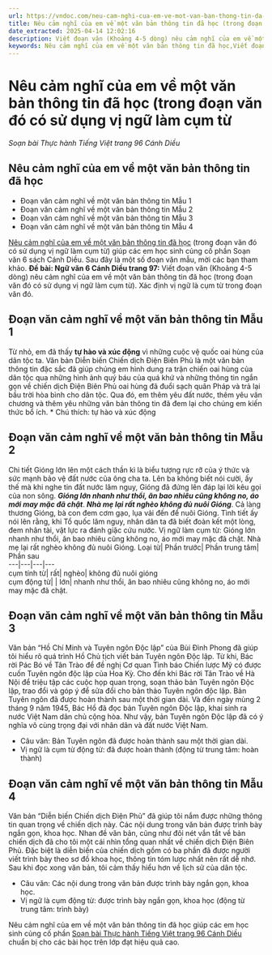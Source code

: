 ```yaml
---
url: https://vndoc.com/neu-cam-nghi-cua-em-ve-mot-van-ban-thong-tin-da-hoc-247056
title: Nêu cảm nghĩ của em về một văn bản thông tin đã học (trong đoạn văn đó có sử dụng vị ngữ làm cụm từ - Soạn bài Thực hành Tiếng Việt trang 96 Cánh Diều - VnDoc.com
date_extracted: 2025-04-14 12:02:16
description: Viết đoạn văn (Khoảng 4-5 dòng) nêu cảm nghĩ của em về một văn bản thông tin đã học (trong đoạn văn đó có sử dụng vị ngữ làm cụm từ). Xác định vị ngữ là cụm từ trong đoạn văn đó.
keywords: Nêu cảm nghĩ của em về một văn bản thông tin đã học,Viết đoạn văn nêu cảm nghĩ của em về một văn bản thông tin đã học,Soạn bài Thực hành tiếng việt trang 96 Cánh Diều,ngữ văn lớp 6 cánh diều,soạn văn 6,soạn văn 6 cánh diều,ngữ văn 6 cánh diều,soạn bài lớp 6
---
```


# Nêu cảm nghĩ của em về một văn bản thông tin đã học \(trong đoạn văn đó có sử dụng vị ngữ làm cụm từ
 _Soạn bài Thực hành Tiếng Việt trang 96 Cánh Diều_
## Nêu cảm nghĩ của em về một văn bản thông tin đã học
  * Đoạn văn cảm nghĩ về một văn bản thông tin Mẫu 1
  * Đoạn văn cảm nghĩ về một văn bản thông tin Mẫu 2
  * Đoạn văn cảm nghĩ về một văn bản thông tin Mẫu 3
  * Đoạn văn cảm nghĩ về một văn bản thông tin Mẫu 4

[Nêu cảm nghĩ của em về một văn bản thông tin đã học](<https://vndoc.com/neu-cam-nghi-cua-em-ve-mot-van-ban-thong-tin-da-hoc-247056>) \(trong đoạn văn đó có sử dụng vị ngữ làm cụm từ\) giúp các em học sinh củng cố phần Soạn văn 6  sách Cánh Diều. Sau đây là một số đoạn văn mẫu, mời các bạn tham khảo.
**Đề bài: Ngữ văn 6 Cánh Diều trang 97:** Viết đoạn văn \(Khoảng 4-5 dòng\) nêu cảm nghĩ của em về một văn bản thông tin đã học \(trong đoạn văn đó có sử dụng vị ngữ làm cụm từ\). Xác định vị ngữ là cụm từ trong đoạn văn đó.
## **Đoạn văn cảm nghĩ về một văn bản thông tin Mẫu 1**
Từ nhỏ, em đã thấy **tự hào và xúc động** vì những cuộc vệ quốc oai hùng của dân tộc ta. Văn bản Diễn biến Chiến dịch Điện Biên Phủ là một văn bản thông tin đặc sắc đã giúp chúng em hình dung ra trận chiến oai hùng của dân tộc qua những hình ảnh quý báu của quá khứ và những thông tin ngắn gọn về chiến dịch Điện Biên Phủ oai hùng đã đuổi sạch quân Pháp và trả lại bầu trời hòa bình cho dân tộc. Qua đó, em thêm yêu đất nước, thêm yêu văn chương và thêm yêu những văn bản thông tin đã đem lại cho chúng em kiến thức bổ ích.
\* Chú thích: tự hào và xúc động
## Đoạn văn cảm nghĩ về một văn bản thông tin Mẫu 2
Chi tiết Gióng lớn lên một cách thần kì là biểu tượng rực rỡ của ý thức và sức mạnh bảo vệ đất nước của ông cha ta. Lên ba không biết nói cười, ấy thế mà khi nghe tin đất nước lâm nguy, Gióng đã đứng lên đáp lại lời kêu gọi của non sông. _**Gióng lớn nhanh như thổi, ăn bao nhiêu cũng không no, áo mới may mặc đã chật**_. _**Nhà mẹ lại rất nghèo không đủ nuôi Gióng**_. Cả làng thương Gióng, bà con đem cơm gạo, lụa vải đến để nuôi Gióng. Tình tiết ấy nói lên rằng, khi Tổ quốc lâm nguy, nhân dân ta đã biết đoàn kết một lòng, đem nhân tài, vật lực ra đánh giặc cứu nước.
Vị ngữ làm cụm từ: Gióng lớn nhanh như thổi, ăn bao nhiêu cũng không no, áo mới may mặc đã chật. Nhà mẹ lại rất nghèo không đủ nuôi Gióng.
Loại từ| Phần trước| Phần trung tâm| Phần sau  
---|---|---|---  
cụm tính từ| rất| nghèo| không đủ nuôi gióng  
cụm động từ| | lớn| nhanh như thổi, ăn bao nhiêu cũng không no, áo mới may mặc đã chật.  
## Đoạn văn cảm nghĩ về một văn bản thông tin Mẫu 3
Văn bản “Hồ Chí Minh và Tuyên ngôn Độc lập” của Bùi Đình Phong đã giúp tôi hiểu rõ quá trình Hồ Chủ tịch viết bản Tuyên ngôn Độc lập. Từ khi, Bác rời Pác Bó về Tân Trào để đề nghị Cơ quan Tình báo Chiến lược Mỹ có được cuốn Tuyên ngôn độc lập của Hoa Kỳ. Cho đến khi Bác rời Tân Trào về Hà Nội để triệu tập các cuộc họp quan trọng, soạn thảo bản Tuyên ngôn Độc lập, trao đổi và góp ý để sửa đổi cho bản thảo Tuyên ngôn độc lập. Bản Tuyên ngôn đã được hoàn thành sau một thời gian dài. Và đến ngày mùng 2 tháng 9 năm 1945, Bác Hồ đã đọc bản Tuyên ngôn Độc lập, khai sinh ra nước Việt Nam dân chủ cộng hòa. Như vậy, bản Tuyên ngôn Độc lập đã có ý nghĩa vô cùng trọng đại với nhân dân và đất nước Việt Nam.
  * Câu văn: Bản Tuyên ngôn đã được hoàn thành sau một thời gian dài.
  * Vị ngữ là cụm từ động từ: đã được hoàn thành \(động từ trung tâm: hoàn thành\)

## Đoạn văn cảm nghĩ về một văn bản thông tin Mẫu 4
Văn bản “Diễn biến Chiến dịch Điện Phủ” đã giúp tôi nắm được những thông tin quan trọng về chiến dịch này. Các nội dung trong văn bản được trình bày ngắn gọn, khoa học. Nhan đề văn bản, cũng như đôi nét vắn tắt về bản chiến dịch đã cho tôi một cái nhìn tổng quan nhất về chiến dịch Điện Biên Phủ. Đặc biệt là diễn biến của chiến dịch gồm có ba phần đã được người viết trình bày theo sơ đồ khoa học, thông tin tóm lược nhất nên rất dễ nhớ. Sau khi đọc xong văn bản, tôi cảm thấy hiểu hơn về lịch sử của dân tộc.
  * Câu văn: Các nội dung trong văn bản được trình bày ngắn gọn, khoa học.
  * Vị ngữ là cụm động từ: được trình bày ngắn gọn, khoa học \(động từ trung tâm: trình bày\)

Nêu cảm nghĩ của em về một văn bản thông tin đã học giúp các em học sinh củng cố phần [Soạn bài Thực hành Tiếng Việt trang 96 Cánh Diều ](<https://vndoc.com/soan-bai-thuc-hanh-tieng-viet-trang-96-canh-dieu-236843>)chuẩn bị cho các bài học trên lớp đạt hiệu quả cao.

